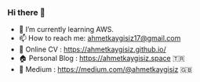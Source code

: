 ### Hi there 👋

- 🌱 I’m currently learning AWS.
- 📫 How to reach me: ahmetkaygisiz17@gmail.com
- :eyes: Online CV : https://ahmetkaygisiz.github.io/
- :house:  Personal Blog : https://ahmetkaygisiz.space :tr:
- :office: Medium : https://medium.com/@ahmetkaygisiz :uk:
